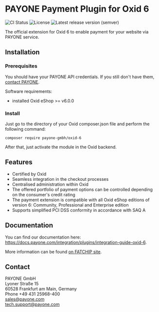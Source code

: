 # PAYONE Payment Plugin for Oxid 6

![CI Status](https://img.shields.io/github/workflow/status/PAYONE-GmbH/oxid-6/CI)
![License](https://img.shields.io/github/license/PAYONE-GmbH/oxid-6)
![Latest release version (semver)](https://img.shields.io/github/v/release/PAYONE-GmbH/oxid-6)

The official extension for Oxid 6 to enable payment for your
website via PAYONE service.

## Installation
### Prerequisites
You should have your PAYONE API credentials. If you still don't have
them, [contact PAYONE](https://payone.com).

Software requirements:
- installed Oxid eShop >= v6.0.0

### Install
Just go to the directory of your Oxid composer.json file and perform the following command:

```
composer require payone-gmbh/oxid-6
```

After that, just activate the module in the Oxid backend.

## Features
- Certified by Oxid
- Seamless integration in the checkout processes
- Centralised administration within Oxid
- The offered portfolio of payment options can be controlled depending on the consumer's credit rating
- The payment extension is compatible with all Oxid eShop editions of version 6: Community, Professional and Enterprise edition
- Supports simplified PCI DSS conformity in accordance with SAQ A

## Documentation
You can find our documentation here: https://docs.payone.com/integration/plugins/integration-guide-oxid-6.

More information can be found [on FATCHIP site](https://www.fatchip.de/Plugins/OXID-eShop/OXID-PAYONE-Connector.html).

## Contact
PAYONE GmbH<br>
Lyoner Straße 15<br>
60528 Frankfurt am Main, Germany<br>
Phone +49 431 25968-400<br>
sales@payone.com<br>
tech.support@payone.com<br>
